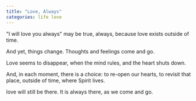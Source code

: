 ```yaml
---
title: "Love, Always"
categories: life love
---
```


"I will love you always"
may be true, always,
because love exists
outside of time.

And yet, things change.
Thoughts and feelings
come and go.

Love seems to disappear,
when the mind rules,
and the heart shuts down.

And, in each moment,
there is a choice:
to re-open our hearts,
to revisit that place,
outside of time,
where Spirit lives.

love will still be there.
It is always there,
as we come and go.
